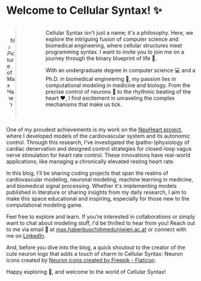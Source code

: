 <h1>Welcome to Cellular Syntax! ✨</h1>


<div style="display: flex; align-items: flex-start;">
  <img src="https://raw.githubusercontent.com/CellularSyntax/cellularsyntax.github.io/main/profile_pic.jfif" alt="Profile Picture of Max Haberbusch" style="width: 30%; border-radius: 50%; margin-right: 20px;">
  <div>
    <p>Cellular Syntax isn't just a name; it's a philosophy. Here, we explore the intriguing fusion of computer science and biomedical engineering, where cellular structures meet programming syntax. I want to invite you to join me on a journey through the binary blueprint of life 🧬.</p>
    <p>With an undergraduate degree in computer science 💻 and a Ph.D. in biomedical engineering 🧪, my passion lies in computational modeling in medicine and biology. From the precise control of neurons 🧠 to the rhythmic beating of the heart ❤️, I find excitement in unraveling the complex mechanisms that make us tick.</p>
  </div>
</div>

<p>One of my proudest achievements is my work on the <a href="http://www.neuhearth2020.eu/" target="_blank">NeuHeart project</a>, where I developed models of the cardiovascular system and its autonomic control. Through this research, I've investigated the (patho-)physiology of cardiac denervation and designed control strategies for closed-loop vagus nerve stimulation for heart rate control. These innovations have real-world applications, like managing a chronically elevated resting heart rate.</p>

<p>In this blog, I'll be sharing coding projects that span the realms of cardiovascular modeling, neuronal modeling, machine learning in medicine, and biomedical signal processing. Whether it's implementing models published in literature or sharing insights from my daily research, I aim to make this space educational and inspiring, especially for those new to the computational modeling game.</p>

<p>Feel free to explore and learn. If you're interested in collaborations or simply want to chat about modeling stuff, I'd be thrilled to hear from you! Reach out to me via email 📧 at <a href="mailto:max.haberbusch@meduniwien.ac.at">max.haberbusch@meduniwien.ac.at</a> or connect with me on <a href="https://www.linkedin.com/in/max-haberbusch-505625142/" target="_blank">LinkedIn</a>.</p>

<p>And, before you dive into the blog, a quick shoutout to the creator of the cute neuron logo that adds a touch of charm to Cellular Syntax: Neuron icons created by <a href="https://www.flaticon.com/free-icons/neuron" title="neuron icons" target="_blank">Neuron icons created by Freepik - Flaticon</a>.</p>

<p>Happy exploring 🚀, and welcome to the world of Cellular Syntax!</p>

